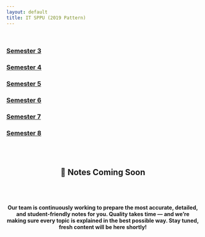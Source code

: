 ```yaml
---
layout: default
title: IT SPPU (2019 Pattern)
---
```




<!-- ✅ Breadcrumb container -->
<div id="breadcrumb-container">
  <nav id="breadcrumb"></nav>
</div>

<!-- ✅ Semester cards -->
<br>
<div class="card-container">
  <a class="card" href="sem-3"><h3>Semester 3</h3></a>
  <a class="card" href="sem-4"><h3>Semester 4</h3></a>
  <a class="card" href="sem-5"><h3>Semester 5</h3></a>
  <a class="card" href="sem-6"><h3>Semester 6</h3></a>
  <a class="card" href="sem-7"><h3>Semester 7</h3></a>
  <a class="card" href="sem-8"><h3>Semester 8</h3></a>
  <!-- Repeat or loop cards here as needed -->
</div>

<br><br>
<center><h2>🚧 Notes Coming Soon</h2></center><br><br>
<center><h4>Our team is continuously working to prepare the most accurate, detailed, and student-friendly notes for you.
Quality takes time — and we’re making sure every topic is explained in the best possible way.
Stay tuned, fresh content will be here shortly!</h4></center>

